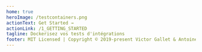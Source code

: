 ```yaml
---
home: true
heroImage: /testcontainers.png
actionText: Get Started →
actionLink: /1_GETTING_STARTED
tagline: Dockerisez vos tests d'intégrations
footer: MIT Licensed | Copyright © 2019-present Victor Gallet & Antoine Roux
---
```

